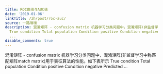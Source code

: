 ```yaml
---
title: ROC曲线与AUC值
date: '2019-01-06'
linkTitle: /zh/post/roc-auc/
source: 一路嘿嘿
description: 混淆矩阵 - confusion matrix 机器学习分类问题中，混淆矩阵(非监督学习中称匹配矩阵match matrix)用于表征算法的性能。如下表所示
  True condition Total population Condition positive Condition negative Predicted
  ...
disable_comments: true
---
```

混淆矩阵 - confusion matrix 机器学习分类问题中，混淆矩阵(非监督学习中称匹配矩阵match matrix)用于表征算法的性能。如下表所示 True condition Total population Condition positive Condition negative Predicted ...